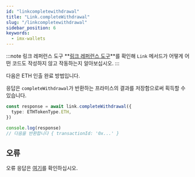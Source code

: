 ```yaml
---
id: "linkcompletewithdrawal"
title: "Link.completeWithdrawal"
slug: "/linkcompletewithdrawal"
sidebar_position: 6
keywords:
  - imx-wallets
---
```


:::note 링크 레퍼런스 도구
**[링크 레퍼런스 도구](https://tools.immutable.com/link-reference/)**를 확인해 `Link` 메서드가 어떻게 어떤 코드도 작성하지 않고 작동하는지 알아보십시오.
:::

다음은 ETH 인출 완료 방법입니다.

응답은 `completeWithdrawal`가 반환하는 프라미스의 결과를 저장함으로써 획득할 수 있습니다.

```typescript
const response = await link.completeWithdrawal({
  type: ETHTokenType.ETH,
})

console.log(response)
// 다음을 반환합니다 { transactionId: '0x...' }
```

## 오류

오류 응답은 [여기](./link-errors.md#complete-withdrawal)를 확인하십시오.
